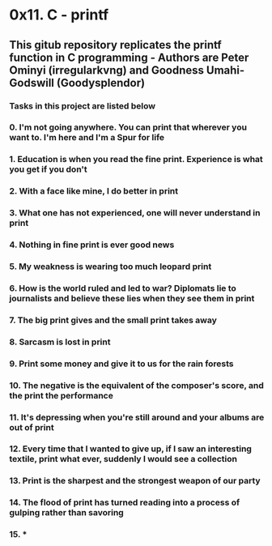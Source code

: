 # 0x11. C - printf

## This gitub repository replicates the printf function in C programming - Authors are Peter Ominyi (irregularkvng) and Goodness Umahi-Godswill (Goodysplendor)

### Tasks in this project are listed below

### 0. I'm not going anywhere. You can print that wherever you want to. I'm here and I'm a Spur for life

### 1. Education is when you read the fine print. Experience is what you get if you don't

### 2. With a face like mine, I do better in print 

### 3. What one has not experienced, one will never understand in print 

### 4. Nothing in fine print is ever good news 

### 5. My weakness is wearing too much leopard print 

### 6. How is the world ruled and led to war? Diplomats lie to journalists and believe these lies when they see them in print 

### 7. The big print gives and the small print takes away 

### 8. Sarcasm is lost in print 

### 9. Print some money and give it to us for the rain forests 

### 10. The negative is the equivalent of the composer's score, and the print the performance

### 11. It's depressing when you're still around and your albums are out of print 

### 12. Every time that I wanted to give up, if I saw an interesting textile, print what ever, suddenly I would see a collection

### 13. Print is the sharpest and the strongest weapon of our party 

### 14. The flood of print has turned reading into a process of gulping rather than savoring 

### 15. * 
